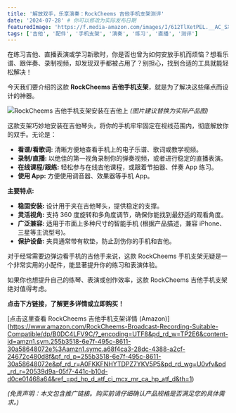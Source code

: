 ```yaml
---
title: '解放双手，乐享演奏：RockCheems 吉他手机支架测评'
date: '2024-07-28' # 你可以修改为实际发布日期
featuredImage: 'https://f.media-amazon.com/images/I/612TlXetPEL.__AC_SX300_SY300_QL70_FMwebp_.jpg' # 建议替换为产品图片路径
tags: ['吉他', '配件', '手机支架', '演奏', '练习', '直播', '测评']
---
```


在练习吉他、直播表演或学习新歌时，你是否也曾为如何安放手机而烦恼？想看乐谱、跟伴奏、录制视频，却发现双手都被占用了？别担心，找到合适的工具就能轻松解决！

今天我们要介绍的这款 **RockCheems 吉他手机支架**，就是为了解决这些痛点而设计的神器。

![RockCheems 吉他手机支架安装在吉他上](/images/rockcheems-holder-installed.jpg "RockCheems 吉他手机支架")
*(图片建议替换为实际产品图)*

这款支架巧妙地安装在吉他琴头，将你的手机牢牢固定在视线范围内，彻底解放你的双手。无论是：

*   **看谱/看歌词:** 清晰方便地查看手机上的电子乐谱、歌词或教学视频。
*   **录制/直播:** 以绝佳的第一视角录制你的弹奏视频，或者进行稳定的直播表演。
*   **在线课程/跟练:** 轻松参与在线吉他课程，或跟着节拍器、伴奏 App 练习。
*   **使用 App:** 方便使用调音器、效果器等手机 App。

**主要特点:**

*   **稳固安装:** 设计用于夹在吉他琴头，提供稳定的支撑。
*   **灵活视角:** 支持 360 度旋转和多角度调节，确保你能找到最舒适的观看角度。
*   **广泛兼容:** 适用于市面上多种尺寸的智能手机 (根据产品描述，兼容 iPhone、三星等主流型号)。
*   **保护设备:** 夹具通常带有软垫，防止刮伤你的手机和吉他。

对于经常需要边弹边看手机的吉他手来说，这款 RockCheems 手机支架无疑是一个非常实用的小配件，能显著提升你的练习和表演体验。

如果你也想提升自己的练琴、表演或创作效率，这款 RockCheems 吉他手机支架绝对值得考虑。

**点击下方链接，了解更多详情或立即购买！**

\[点击这里查看 RockCheems 吉他手机支架详情 (Amazon)](https://www.amazon.com/RockCheems-Broadcast-Recording-Suitable-Compatible/dp/B0DC4LFV9C/?_encoding=UTF8&pd_rd_w=TP2E6&content-id=amzn1.sym.255b3518-6e7f-495c-8611-30a58648072e%3Aamzn1.symc.a68f4ca3-28dc-4388-a2cf-24672c480d8f&pf_rd_p=255b3518-6e7f-495c-8611-30a58648072e&pf_rd_r=A0FKKFNHYTDPZ7YKV5P5&pd_rd_wg=U0vfv&pd_rd_r=20539d9a-05f7-441c-b10d-d0ce01468a64&ref_=pd_hp_d_atf_ci_mcx_mr_ca_hp_atf_d&th=1)

*(免责声明：本文包含推广链接。购买前请仔细确认产品规格是否满足您的具体需求。)*
